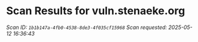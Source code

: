 # Scan Results for vuln.stenaeke.org

*Scan ID: `1b1b147a-4fb0-4538-8de3-4f035cf15968`*
*Scan requested: 2025-05-12 16:36:43*

